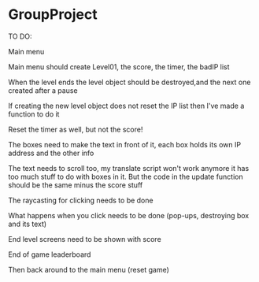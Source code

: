 # GroupProject

TO DO:

Main menu

Main menu should create Level01, the score, the timer, the badIP list

When the level ends the level object should be destroyed,and the next one created after a pause

If creating the new level object does not reset the IP list then I've made a function to do it

Reset the timer as well, but not the score!

The boxes need to make the text in front of it, each box holds its own IP address and the other info

The text needs to scroll too, my translate script won't work anymore it has too much stuff to do with boxes in it. But the code in the update function should be the same minus the score stuff

The raycasting for clicking needs to be done

What happens when you click needs to be done (pop-ups, destroying box and its text)

End level screens need to be shown with score

End of game leaderboard

Then back around to the main menu (reset game)